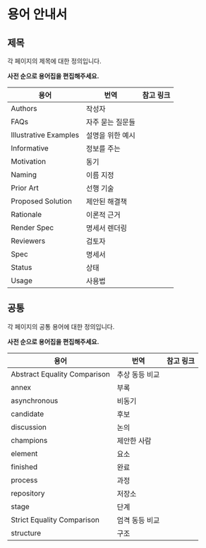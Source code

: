# 용어 안내서

## 제목

각 페이지의 제목에 대한 정의입니다.

**사전 순으로 용어집을 편집해주세요.**

| 용어 | 번역| 참고 링크 |
| --- | --- | --- |
| Authors | 작성자 | |
| FAQs | 자주 묻는 질문들 | |
| Illustrative Examples | 설명을 위한 예시 | |
| Informative | 정보를 주는 | |
| Motivation | 동기 | |
| Naming | 이름 지정 | |
| Prior Art | 선행 기술 | |
| Proposed Solution | 제안된 해결책 | |
| Rationale | 이론적 근거 | |
| Render Spec | 명세서 렌더링 | |
| Reviewers | 검토자 | |
| Spec | 명세서 | |
| Status | 상태 | |
| Usage | 사용법 | |

## 공통

각 페이지의 공통 용어에 대한 정의입니다.

**사전 순으로 용어집을 편집해주세요.**

| 용어 | 번역 | 참고 링크 |
| --- | --- | --- |
| Abstract Equality Comparison | 추상 동등 비교 | |
| annex | 부록 | |
| asynchronous | 비동기 | |
| candidate | 후보 | |
| discussion | 논의 | |
| champions | 제안한 사람 | |
| element | 요소 | |
| finished | 완료 | |
| process | 과정 | |
| repository | 저장소 | |
| stage | 단계 | |
| Strict Equality Comparison | 엄격 동등 비교 | |
| structure | 구조 | | 
